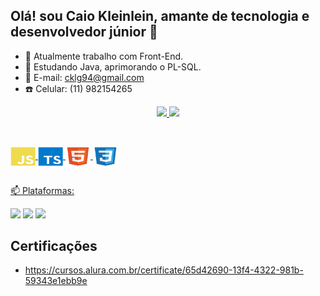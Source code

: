 ## Olá! sou Caio Kleinlein, amante de tecnologia e desenvolvedor júnior 👋

<!--
**cklg1994v2/cklg1994v2** is a ✨ _special_ ✨ repository because its `README.md` (this file) appears on your GitHub profile.
Here are some ideas to get you started:
-->


- 🔭 Atualmente trabalho com Front-End.
- 📖 Estudando Java, aprimorando o PL-SQL.
- 📧 E-mail: cklg94@gmail.com
- ☎️ Celular: (11) 982154265



<div align="center">
  <a href="https://github.com/cklg1994v2">
  <img height="180em" src="https://github-readme-stats.vercel.app/api?username=cklg1994v2&show_icons=true&theme=dracula&include_all_commits=true&count_private=true"/>
  <img height="180em" src="https://github-readme-stats.vercel.app/api/top-langs/?username=cklg1994v2&layout=compact&langs_count=7&theme=dracula"/>
</div>

 ## 
  
<div style="display: inline_block"><br>
  <img align="center" alt="Rafa-Js" height="30" width="40" src="https://raw.githubusercontent.com/devicons/devicon/master/icons/javascript/javascript-plain.svg">
  <img align="center" alt="Rafa-Ts" height="30" width="40" src="https://raw.githubusercontent.com/devicons/devicon/master/icons/typescript/typescript-plain.svg">
  <img align="center" alt="Rafa-HTML" height="30" width="40" src="https://raw.githubusercontent.com/devicons/devicon/master/icons/html5/html5-original.svg">
  <img align="center" alt="Rafa-CSS" height="30" width="40" src="https://raw.githubusercontent.com/devicons/devicon/master/icons/css3/css3-original.svg">
</div>

  ##
  
 📫 Plataformas:
  <div>
  <a href="https://instagram.com/caioklg" target="_blank"><img src="https://img.shields.io/badge/-Instagram-%23E4405F?style=for-the-badge&logo=instagram&logoColor=white" target="_blank"></a>
  <a href = "mailto:cklg94@gmail.com"><img src="https://img.shields.io/badge/Gmail-D14836?style=for-the-badge&logo=gmail&logoColor=white" target="_blank"></a>
  <a href="https://www.linkedin.com/in/caio-kleinlein-b7757366" target="_blank"><img src="https://img.shields.io/badge/-LinkedIn-%230077B5?style=for-the-badge&logo=linkedin&logoColor=white" target="_blank"></a>
  </div>
  
  ## Certificações
- https://cursos.alura.com.br/certificate/65d42690-13f4-4322-981b-59343e1ebb9e
